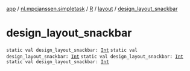 [app](../../../index.md) / [nl.mpcjanssen.simpletask](../../index.md) / [R](../index.md) / [layout](index.md) / [design_layout_snackbar](.)

# design_layout_snackbar

`static val design_layout_snackbar: `[`Int`](https://kotlinlang.org/api/latest/jvm/stdlib/kotlin/-int/index.html)
`static val design_layout_snackbar: `[`Int`](https://kotlinlang.org/api/latest/jvm/stdlib/kotlin/-int/index.html)
`static val design_layout_snackbar: `[`Int`](https://kotlinlang.org/api/latest/jvm/stdlib/kotlin/-int/index.html)
`static val design_layout_snackbar: `[`Int`](https://kotlinlang.org/api/latest/jvm/stdlib/kotlin/-int/index.html)